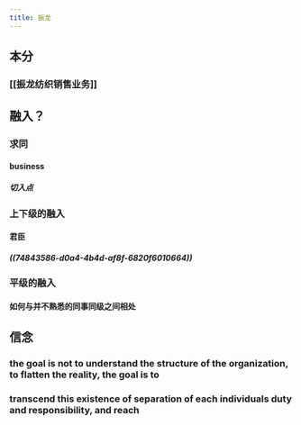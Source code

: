 ```yaml
---
title: 振龙
---
```


## 本分
### [[振龙纺织销售业务]]

## 融入？
### 求同
#### business
##### 切入点

### 上下级的融入
#### 君臣
##### ((74843586-d0a4-4b4d-af8f-6820f6010664))

### 平级的融入
#### 如何与并不熟悉的同事同级之间相处

## 信念
### the goal is not to understand the structure of the organization, to flatten the reality, the goal is to 

### transcend this existence of separation of each individuals duty and responsibility, and reach 
